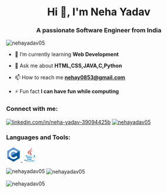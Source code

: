 <h1 align="center">Hi 👋, I'm Neha Yadav</h1>
<h3 align="center">A passionate Software Engineer from India</h3>

<p align="left"> <img src="https://komarev.com/ghpvc/?username=nehayadav05&label=Profile%20views&color=0e75b6&style=flat" alt="nehayadav05" /> </p>

- 🌱 I’m currently learning **Web Development**

- 💬 Ask me about **HTML,CSS,JAVA,C,Python**

- 📫 How to reach me **nehay0853@gmail.com**

- ⚡ Fun fact **I can have fun while computing**

<h3 align="left">Connect with me:</h3>
<p align="left">
<a href="https://linkedin.com/in/linkedin.com/in/neha-yadav-39094425b" target="blank"><img align="center" src="https://raw.githubusercontent.com/rahuldkjain/github-profile-readme-generator/master/src/images/icons/Social/linked-in-alt.svg" alt="linkedin.com/in/neha-yadav-39094425b" height="30" width="40" /></a>
<a href="https://www.codechef.com/users/nehayadav05" target="blank"><img align="center" src="https://cdn.jsdelivr.net/npm/simple-icons@3.1.0/icons/codechef.svg" alt="nehayadav05" height="30" width="40" /></a>
</p>

<h3 align="left">Languages and Tools:</h3>
<p align="left"> <a href="https://www.cprogramming.com/" target="_blank" rel="noreferrer"> <img src="https://raw.githubusercontent.com/devicons/devicon/master/icons/c/c-original.svg" alt="c" width="40" height="40"/> </a> <a href="https://www.java.com" target="_blank" rel="noreferrer"> <img src="https://raw.githubusercontent.com/devicons/devicon/master/icons/java/java-original.svg" alt="java" width="40" height="40"/> </a> </p>

<p><img align="left" src="https://github-readme-stats.vercel.app/api/top-langs?username=nehayadav05&show_icons=true&locale=en&layout=compact" alt="nehayadav05" /></p>

<p>&nbsp;<img align="center" src="https://github-readme-stats.vercel.app/api?username=nehayadav05&show_icons=true&locale=en" alt="nehayadav05" /></p>

<p><img align="center" src="https://github-readme-streak-stats.herokuapp.com/?user=nehayadav05&" alt="nehayadav05" /></p>
